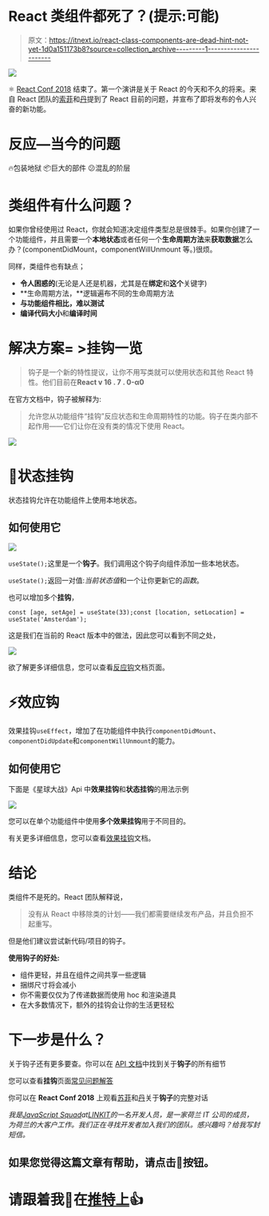 # React 类组件都死了？(提示:可能)

> 原文：<https://itnext.io/react-class-components-are-dead-hint-not-yet-1d0a151173b8?source=collection_archive---------1----------------------->

![](img/e541e8479d476e0845a0346df00ae810.png)

⚛ [React Conf 2018](https://conf.reactjs.org) 结束了。第一个演讲是关于 React 的今天和不久的将来。来自 React 团队的[索菲](https://twitter.com/sophiebits)和[丹](https://twitter.com/dan_abramov)提到了 React 目前的问题，并宣布了即将发布的令人兴奋的新功能。

# 反应—当今的问题

🔥包装地狱
📦巨大的部件
😕混乱的阶层

# 类组件有什么问题？

如果你曾经使用过 React，你就会知道决定组件类型总是很棘手。如果你创建了一个功能组件，并且需要一个**本地状态**或者任何一个**生命周期方法**来**获取数据**怎么办？(componentDidMount，componentWillUnmount 等。)很烦。

同样，类组件也有缺点；

*   **令人困惑的**(无论是人还是机器，尤其是在**绑定**和**这个**关键字)
*   **生命周期方法，**逻辑遍布不同的生命周期方法
*   **与功能组件相比，难以测试**
*   **编译代码大小**和**编译时间**

# 解决方案= >挂钩一览

> 钩子是一个新的特性提议，让你不用写类就可以使用状态和其他 React 特性。他们目前在**React v 16 . 7 . 0-α0**

在官方文档中，钩子被解释为:

> 允许您从功能组件“挂钩”反应状态和生命周期特性的功能。钩子在类内部不起作用——它们让你在没有类的情况下使用 React。

![](img/bd7ea3ecbb5195f4ac76d99913725b87.png)

# 📌状态挂钩

状态挂钩允许在功能组件上使用本地状态。

## 如何使用它

![](img/7553077bdfdff5823f455f7293849d56.png)

`useState();`这里是一个**钩子**。我们调用这个钩子向组件添加一些本地状态。

`useState();`返回一对值:*当前状态值*和一个让你更新它的*函数*。

也可以增加多个**挂钩**，

```
const [age, setAge] = useState(33);const [location, setLocation] = useState('Amsterdam');
```

这是我们在当前的 React 版本中的做法，因此您可以看到不同之处，

![](img/33c86a5dd3c8125bf2df0795ff99db6d.png)

欲了解更多详细信息，您可以查看[反应钩](https://reactjs.org/docs/hooks-state.html)文档页面。

# ⚡️效应钩

效果挂钩`useEffect`，增加了在功能组件中执行`componentDidMount`、`componentDidUpdate`和`componentWillUnmount`的能力。

## 如何使用它

下面是《星球大战》Api 中**效果挂钩**和**状态挂钩**的用法示例

![](img/0d852d49cbe5ceb6c711b57eb2d9ee54.png)

您可以在单个功能组件中使用**多个效果挂钩**用于不同目的。

有关更多详细信息，您可以查看[效果挂钩](https://reactjs.org/docs/hooks-effect.html)文档。

# 结论

类组件不是死的。React 团队解释说，

> 没有从 React 中移除类的计划——我们都需要继续发布产品，并且负担不起重写。

但是他们建议尝试新代码/项目的钩子。

**使用钩子的好处:**

*   组件更轻，并且在组件之间共享一些逻辑
*   捆绑尺寸将会减小
*   你不需要仅仅为了传递数据而使用 hoc 和渲染道具
*   在大多数情况下，额外的挂钩会让你的生活更轻松

# 下一步是什么？

关于钩子还有更多要查。你可以在 [API 文档](https://reactjs.org/docs/hooks-reference.html)中找到关于**钩子**的所有细节

您可以查看**挂钩**页面[常见问题解答](https://reactjs.org/docs/hooks-faq.html)

你可以在 **React Conf 2018** 上观看[苏菲](https://twitter.com/sophiebits)和[丹](https://twitter.com/dan_abramov)关于**钩子**的完整对话

*我是*[*JavaScript Squad*](https://www.linkit.nl/en/what-we-do/services/javascript-squad)*at*[*LINKIT*](https://www.linkit.nl/en/)*的一名开发人员，是一家荷兰 IT 公司的成员，为荷兰的大客户工作。我们正在寻找开发者加入我们的团队。感兴趣吗？给我写封短信。*

## 如果您觉得这篇文章有帮助，请点击👏按钮。

# 请跟着我🔽在[推特上](https://twitter.com/altinilker)👍